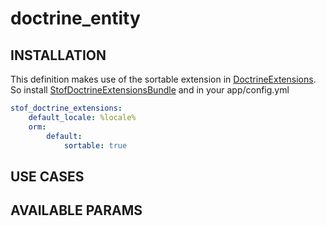 # doctrine_entity

## INSTALLATION
This definition makes use of the sortable extension in [DoctrineExtensions](https://github.com/l3pp4rd/DoctrineExtensions).
So install [StofDoctrineExtensionsBundle](https://github.com/stof/StofDoctrineExtensionsBundle) and in your app/config.yml
``` yaml
stof_doctrine_extensions:
    default_locale: %locale%
    orm:
        default:
            sortable: true

```
## USE CASES

## AVAILABLE PARAMS